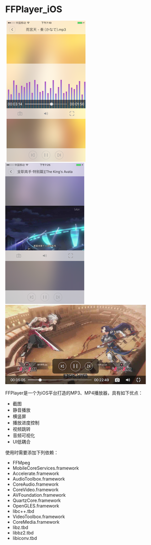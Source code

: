# FFPlayer_iOS
![]()
![](https://github.com/MuZeQiu/FFPlayer_iOS/blob/master/IMG_0715.PNG)
![](https://github.com/MuZeQiu/FFPlayer_iOS/blob/master/IMG_0720.PNG)
![](https://github.com/MuZeQiu/FFPlayer_iOS/blob/master/IMG_0721.PNG)
![]()

FFPlayer是一个为iOS平台打造的MP3、MP4播放器，具有如下优点：
* 截图
* 静音播放
* 横竖屏
* 播放进度控制
* 视频跳转
* 音频可视化
* UI低耦合

使用时需要添加下列依赖：
* FFMpeg
* MobileCoreServices.framework
* Accelerate.framework
* AudioToolbox.framework
* CoreAudio.framework
* CoreVideo.framework
* AVFoundation.framework
* QuartzCore.framework
* OpenGLES.framework
* libc++.tbd
* VideoToolbox.framework
* CoreMedia.framework
* libz.tbd
* libbz2.tbd
* libiconv.tbd
